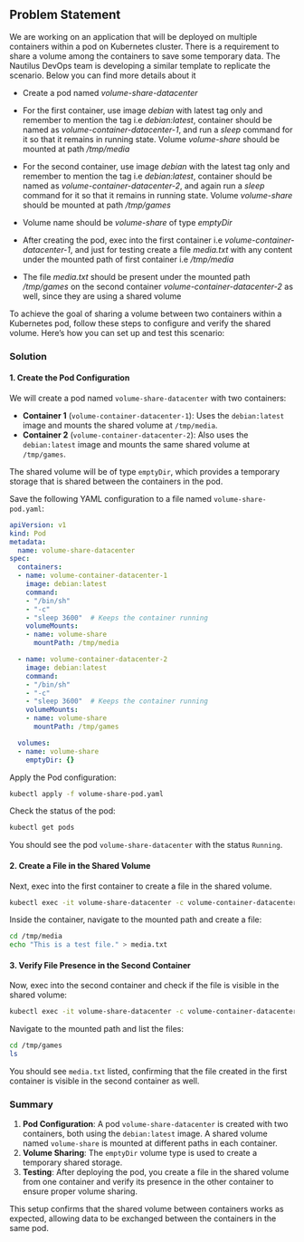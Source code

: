## Problem Statement

 We are working on an application that will be deployed on multiple containers within a pod on Kubernetes cluster. There is a requirement to share a volume among the containers to save some temporary data. The Nautilus DevOps team is developing a similar template to replicate the scenario. Below you can find more details about it

- Create a pod named *volume-share-datacenter*

- For the first container, use image *debian* with latest tag only and remember to mention the tag i.e *debian:latest*, container should be named as *volume-container-datacenter-1*, and run a *sleep* command for it so that it remains in running state. Volume *volume-share* should be mounted at path */tmp/media*

- For the second container, use image *debian* with the latest tag only and remember to mention the tag i.e *debian:latest*, container should be named as *volume-container-datacenter-2*, and again run a *sleep* command for it so that it remains in running state. Volume *volume-share* should be mounted at path */tmp/games*

- Volume name should be *volume-share* of type *emptyDir*

- After creating the pod, exec into the first container i.e *volume-container-datacenter-1*, and just for testing create a file *media.txt* with any content under the mounted path of first container i.e */tmp/media*

- The file *media.txt* should be present under the mounted path */tmp/games* on the second container *volume-container-datacenter-2* as well, since they are using a shared volume

To achieve the goal of sharing a volume between two containers within a Kubernetes pod, follow these steps to configure and verify the shared volume. Here’s how you can set up and test this scenario:

### Solution

#### 1. **Create the Pod Configuration**

We will create a pod named `volume-share-datacenter` with two containers:

- **Container 1** (`volume-container-datacenter-1`): Uses the `debian:latest` image and mounts the shared volume at `/tmp/media`.
- **Container 2** (`volume-container-datacenter-2`): Also uses the `debian:latest` image and mounts the same shared volume at `/tmp/games`.

The shared volume will be of type `emptyDir`, which provides a temporary storage that is shared between the containers in the pod.

Save the following YAML configuration to a file named `volume-share-pod.yaml`:

```yaml
apiVersion: v1
kind: Pod
metadata:
  name: volume-share-datacenter
spec:
  containers:
  - name: volume-container-datacenter-1
    image: debian:latest
    command:
    - "/bin/sh"
    - "-c"
    - "sleep 3600"  # Keeps the container running
    volumeMounts:
    - name: volume-share
      mountPath: /tmp/media

  - name: volume-container-datacenter-2
    image: debian:latest
    command:
    - "/bin/sh"
    - "-c"
    - "sleep 3600"  # Keeps the container running
    volumeMounts:
    - name: volume-share
      mountPath: /tmp/games

  volumes:
  - name: volume-share
    emptyDir: {}
```

Apply the Pod configuration:

```bash
kubectl apply -f volume-share-pod.yaml
```

Check the status of the pod:

```bash
kubectl get pods
```

You should see the pod `volume-share-datacenter` with the status `Running`.

#### 2. **Create a File in the Shared Volume**

Next, exec into the first container to create a file in the shared volume.

```bash
kubectl exec -it volume-share-datacenter -c volume-container-datacenter-1 -- /bin/bash
```

Inside the container, navigate to the mounted path and create a file:

```bash
cd /tmp/media
echo "This is a test file." > media.txt
```

#### 3. **Verify File Presence in the Second Container**

Now, exec into the second container and check if the file is visible in the shared volume:

```bash
kubectl exec -it volume-share-datacenter -c volume-container-datacenter-2 -- /bin/bash
```

Navigate to the mounted path and list the files:

```bash
cd /tmp/games
ls
```

You should see `media.txt` listed, confirming that the file created in the first container is visible in the second container as well.

### Summary

1. **Pod Configuration**: A pod `volume-share-datacenter` is created with two containers, both using the `debian:latest` image. A shared volume named `volume-share` is mounted at different paths in each container.
2. **Volume Sharing**: The `emptyDir` volume type is used to create a temporary shared storage.
3. **Testing**: After deploying the pod, you create a file in the shared volume from one container and verify its presence in the other container to ensure proper volume sharing.

This setup confirms that the shared volume between containers works as expected, allowing data to be exchanged between the containers in the same pod.
